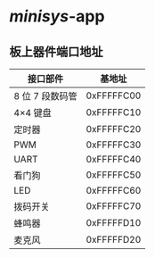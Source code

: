 # *minisys*-app

## 板上器件端口地址

| 接口部件        | 基地址     |
| --------------- | ---------- |
| 8 位 7 段数码管 | 0xFFFFFC00 |
| 4×4 键盘        | 0xFFFFFC10 |
| 定时器          | 0xFFFFFC20 |
| PWM             | 0xFFFFFC30 |
| UART            | 0xFFFFFC40 |
| 看门狗          | 0xFFFFFC50 |
| LED             | 0xFFFFFC60 |
| 拨码开关        | 0xFFFFFC70 |
| 蜂鸣器          | 0xFFFFFD10 |
| 麦克风          | 0xFFFFFD20 |

